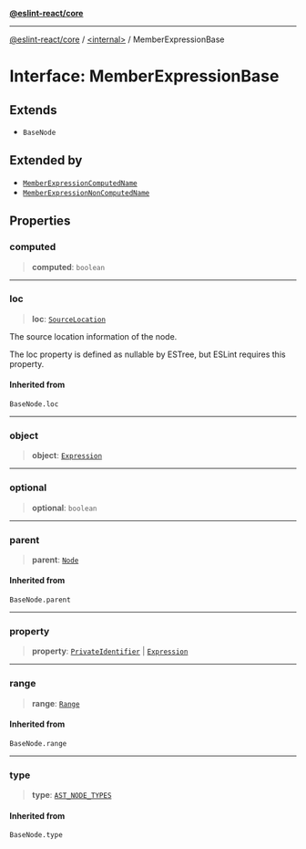 [**@eslint-react/core**](../../README.md)

***

[@eslint-react/core](../../README.md) / [\<internal\>](../README.md) / MemberExpressionBase

# Interface: MemberExpressionBase

## Extends

- `BaseNode`

## Extended by

- [`MemberExpressionComputedName`](MemberExpressionComputedName.md)
- [`MemberExpressionNonComputedName`](MemberExpressionNonComputedName.md)

## Properties

### computed

> **computed**: `boolean`

***

### loc

> **loc**: [`SourceLocation`](SourceLocation.md)

The source location information of the node.

The loc property is defined as nullable by ESTree, but ESLint requires this property.

#### Inherited from

`BaseNode.loc`

***

### object

> **object**: [`Expression`](../type-aliases/Expression.md)

***

### optional

> **optional**: `boolean`

***

### parent

> **parent**: [`Node`](../type-aliases/Node.md)

#### Inherited from

`BaseNode.parent`

***

### property

> **property**: [`PrivateIdentifier`](PrivateIdentifier.md) \| [`Expression`](../type-aliases/Expression.md)

***

### range

> **range**: [`Range`](../type-aliases/Range.md)

#### Inherited from

`BaseNode.range`

***

### type

> **type**: [`AST_NODE_TYPES`](../enumerations/AST_NODE_TYPES.md)

#### Inherited from

`BaseNode.type`
